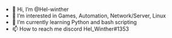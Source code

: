 - 👋 Hi, I’m @Hel-winther
- 👀 I’m interested in Games, Automation, Network/Server, Linux
- 🌱 I’m currently learning Python and bash scripting
- 📫 How to reach me discord Hel_Winther#1353

<!---
Hel-winther/Hel-winther is a ✨ special ✨ repository because its `README.md` (this file) appears on your GitHub profile.
You can click the Preview link to take a look at your changes.
--->
